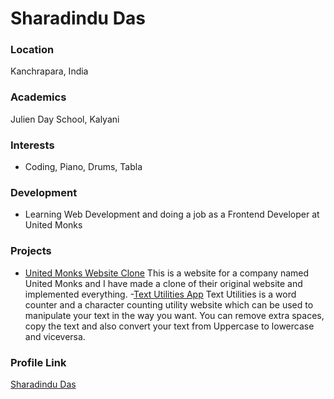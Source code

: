 # Sharadindu Das

### Location

Kanchrapara, India

### Academics

Julien Day School, Kalyani

### Interests

- Coding, Piano, Drums, Tabla

### Development

- Learning Web Development and doing a job as a Frontend Developer at United Monks

### Projects

- [United Monks Website Clone](https://github.com/R3MODAS/United-Monks-Website-Clone) This is a website for a company named United Monks and I have made a clone of their original website and implemented everything.
-[Text Utilities App](https://github.com/R3MODAS/Text-Utilities-React) Text Utilities is a word counter and a character counting utility website which can be used to manipulate your text in the way you want. You can remove extra spaces, copy the text and also convert your text from Uppercase to lowercase and viceversa.

### Profile Link

[Sharadindu Das](https://github.com/R3MODAS)